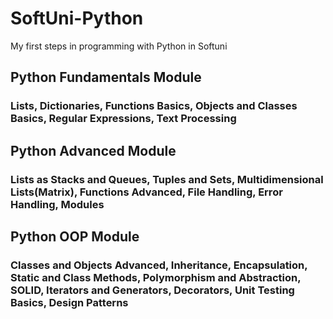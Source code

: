 # SoftUni-Python
My first steps in programming with Python in Softuni

## Python Fundamentals Module
### Lists, Dictionaries, Functions Basics, Objects and Classes Basics, Regular Expressions, Text Processing

## Python Advanced Module
### Lists as Stacks and Queues, Tuples and Sets, Multidimensional Lists(Matrix), Functions Advanced, File Handling, Error Handling, Modules

## Python OOP Module
### Classes and Objects Advanced, Inheritance, Encapsulation, Static and Class Methods, Polymorphism and Abstraction, SOLID, Iterators and Generators, Decorators, Unit Testing Basics, Design Patterns
